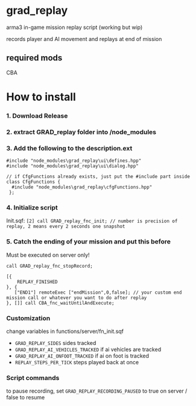 # grad_replay
arma3 in-game mission replay script (working but wip)

records player and AI movement and replays at end of mission

## required mods
CBA

# How to install
### 1. Download Release
### 2. extract GRAD_replay folder into <mission folder>/node_modules
### 3. Add the following to the description.ext

```
#include "node_modules\grad_replay\ui\defines.hpp"
#include "node_modules\grad_replay\ui\dialog.hpp"
```

```
// if CfgFunctions already exists, just put the #include part inside
class CfgFunctions {
  #include "node_modules\grad_replay\cfgFunctions.hpp"
 };
```
### 4. Initialize script
Init.sqf:
`[2] call GRAD_replay_fnc_init; // number is precision of replay, 2 means every 2 seconds one snapshot`

### 5. Catch the ending of your mission and put this before
Must be executed on server only!
```
call GRAD_replay_fnc_stopRecord;

[{
	REPLAY_FINISHED
}, {
   ["END1"] remoteExec ["endMission",0,false]; // your custom end mission call or whatever you want to do after replay
}, []] call CBA_fnc_waitUntilAndExecute;
```

### Customization
change variables in functions/server/fn_init.sqf

* `GRAD_REPLAY_SIDES` sides tracked
* `GRAD_REPLAY_AI_VEHICLES_TRACKED` if ai vehicles are tracked
* `GRAD_REPLAY_AI_ONFOOT_TRACKED` if ai on foot is tracked
* `REPLAY_STEPS_PER_TICK` steps played back at once

### Script commands
to pause recording, set `GRAD_REPLAY_RECORDING_PAUSED` to true on server / false to resume
